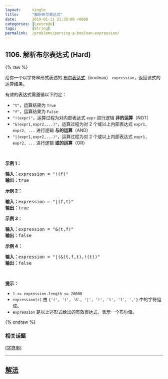 ```yaml
---
layout:     single
title:      "解析布尔表达式"
date:       2019-01-11 21:30:00 +0800
categories: [Leetcode]
tags:       [String]
permalink:  /problems/parsing-a-boolean-expression/
---
```


## 1106. 解析布尔表达式 (Hard)

{% raw %}

<p>给你一个以字符串形式表述的&nbsp;<a href="https://baike.baidu.com/item/%E5%B8%83%E5%B0%94%E8%A1%A8%E8%BE%BE%E5%BC%8F/1574380?fr=aladdin" target="_blank">布尔表达式</a>（boolean） <code>expression</code>，返回该式的运算结果。</p>

<p>有效的表达式需遵循以下约定：</p>

<ul>
	<li><code>&quot;t&quot;</code>，运算结果为 <code>True</code></li>
	<li><code>&quot;f&quot;</code>，运算结果为 <code>False</code></li>
	<li><code>&quot;!(expr)&quot;</code>，运算过程为对内部表达式 <code>expr</code> 进行逻辑 <strong>非的运算</strong>（NOT）</li>
	<li><code>&quot;&amp;(expr1,expr2,...)&quot;</code>，运算过程为对 2 个或以上内部表达式 <code>expr1, expr2, ...</code> 进行逻辑 <strong>与的运算</strong>（AND）</li>
	<li><code>&quot;|(expr1,expr2,...)&quot;</code>，运算过程为对 2 个或以上内部表达式 <code>expr1, expr2, ...</code> 进行逻辑 <strong>或的运算</strong>（OR）</li>
</ul>

<p>&nbsp;</p>

<p><strong>示例 1：</strong></p>

<pre><strong>输入：</strong>expression = &quot;!(f)&quot;
<strong>输出：</strong>true
</pre>

<p><strong>示例 2：</strong></p>

<pre><strong>输入：</strong>expression = &quot;|(f,t)&quot;
<strong>输出：</strong>true
</pre>

<p><strong>示例 3：</strong></p>

<pre><strong>输入：</strong>expression = &quot;&amp;(t,f)&quot;
<strong>输出：</strong>false
</pre>

<p><strong>示例 4：</strong></p>

<pre><strong>输入：</strong>expression = &quot;|(&amp;(t,f,t),!(t))&quot;
<strong>输出：</strong>false
</pre>

<p>&nbsp;</p>

<p><strong>提示：</strong></p>

<ul>
	<li><code>1 &lt;= expression.length &lt;= 20000</code></li>
	<li><code>expression[i]</code> 由 <code>{&#39;(&#39;, &#39;)&#39;, &#39;&amp;&#39;, &#39;|&#39;, &#39;!&#39;, &#39;t&#39;, &#39;f&#39;, &#39;,&#39;}</code> 中的字符组成。</li>
	<li><code>expression</code> 是以上述形式给出的有效表达式，表示一个布尔值。</li>
</ul>

{% endraw %}

### 相关话题
  [[字符串](https://github.com/openset/leetcode/tree/master/tag/string/README.md)]

---

## [解法](https://github.com/openset/leetcode/tree/master/problems/parsing-a-boolean-expression)
